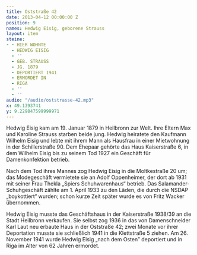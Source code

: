 ```yaml
---
title: Oststraße 42
date: 2013-04-12 00:00:00 Z
position: 9
names: Hedwig Eisig, geborene Strauss
layout: item
steine:
- - HIER WOHNTE
  - HEDWIG EISIG
  - ''
  - GEB. STRAUSS
  - JG. 1879
  - DEPORTIERT 1941
  - ERMORDET IN
  - RIGA
  - ''
  - ''
audio: "/audio/oststrasse-42.mp3"
x: 49.1393741
y: 9.229847599999971
---
```


Hedwig Eisig kam am 19. Januar 1879 in Heilbronn zur Welt. Ihre Eltern Max und Karoline Strauss starben beide jung. Hedwig heiratete den Kaufmann Wilhelm Eisig und lebte mit ihrem Mann als Hausfrau in einer Mietwohnung in der Schillerstraße 90. Dem Ehepaar gehörte das Haus Kaiserstraße 6, in dem Wilhelm Eisig bis zu seinem Tod 1927 ein Geschäft für Damenkonfektion betrieb.

Nach dem Tod ihres Mannes zog Hedwig Eisig in die Moltkestraße 20 um; das Modegeschäft vermietete sie an Adolf Oppenheimer, der dort ab 1931 mit seiner Frau Thekla „Spiers Schuhwarenhaus“ betrieb. Das Salamander-Schuhgeschäft zählte am 1. April 1933 zu den Läden, die durch die NSDAP „boykottiert“ wurden; schon kurze Zeit später wurde es von Fritz Wacker übernommen.

Hedwig Eisig musste das Geschäftshaus in der Kaiserstraße 1938/39 an die Stadt Heilbronn verkaufen. Sie selbst zog 1936 in das von Damenschneider Karl Laut neu erbaute Haus in der Oststraße 42; zwei Monate vor ihrer Deportation musste sie schließlich 1941 in die Klettstraße 5 ziehen. Am 26. November 1941 wurde Hedwig Eisig „nach dem Osten” deportiert und in Riga im Alter von 62 Jahren ermordet.